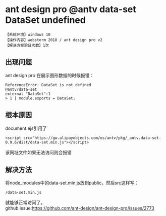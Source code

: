 # ant design pro @antv data-set DataSet undefined
`【系统环境】windows 10`  
`【操作内容】webstorm 2018 / ant design pro v2`  
`【解决方案验证次数】1次`  
## <i class="fa fa-question-circle"></i> 出现问题
ant design pro 在展示图形数据的时候报错：
```
ReferenceError: DataSet is not defined
@antv/data-set
external "DataSet":1
> 1 | module.exports = DataSet;
```
## <i class="fa fa-bullseye"></i> 根本原因
document.ejs引用了
```
<script src="https://gw.alipayobjects.com/os/antv/pkg/_antv.data-set-0.9.6/dist/data-set.min.js"></script>
```
该网址文件如果无法访问则会报错
## <i class="fa fa-check-circle"></i> 解决方法
将node_modules中的data-set.min.js放到public，然后src这样写：
```
/data-set.min.js
```
就能够正常访问了。  
github issue:https://github.com/ant-design/ant-design-pro/issues/2773 
